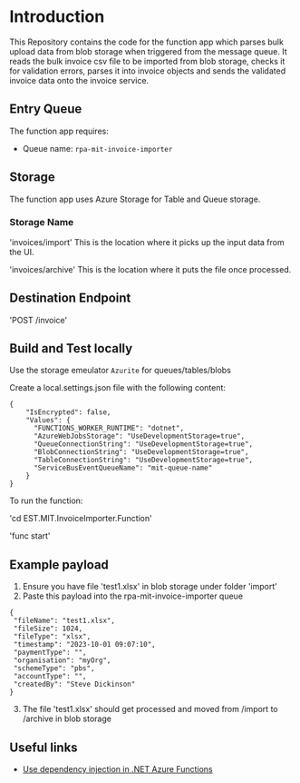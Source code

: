 # Introduction 
This Repository contains the code for the function app which parses bulk upload data from blob storage when triggered from the message queue. 
It reads the bulk invoice csv file to be imported from blob storage, checks it for validation errors, parses it into invoice objects and sends the validated invoice
data onto the invoice service.

## Entry Queue
The function app requires:
- Queue name: `rpa-mit-invoice-importer`

## Storage
The function app uses Azure Storage for Table and Queue storage. 

### Storage Name

'invoices/import'
This is the location where it picks up the input data from the UI. 

'invoices/archive'
This is the location where it puts the file once processed. 

## Destination Endpoint

'POST /invoice'

## Build and Test locally

Use the storage emeulator `Azurite` for queues/tables/blobs

Create a local.settings.json file with the following content:
```
{
    "IsEncrypted": false,
    "Values": {
      "FUNCTIONS_WORKER_RUNTIME": "dotnet",
      "AzureWebJobsStorage": "UseDevelopmentStorage=true",
      "QueueConnectionString": "UseDevelopmentStorage=true",
      "BlobConnectionString": "UseDevelopmentStorage=true",
      "TableConnectionString": "UseDevelopmentStorage=true",
      "ServiceBusEventQueueName": "mit-queue-name"
    }
}
```
To run the function:

'cd EST.MIT.InvoiceImporter.Function'

'func start'

## Example payload

1. Ensure you have file 'test1.xlsx' in blob storage under folder 'import'
2. Paste this payload into the rpa-mit-invoice-importer queue
```
{
 "fileName": "test1.xlsx",
 "fileSize": 1024,
 "fileType": "xlsx",
 "timestamp": "2023-10-01 09:07:10",
 "paymentType": "",
 "organisation": "myOrg",
 "schemeType": "pbs",
 "accountType": "",
 "createdBy": "Steve Dickinson"
}
```
3. The file 'test1.xlsx' should get processed and moved from /import to /archive in blob storage

## Useful links

- [Use dependency injection in .NET Azure Functions](https://learn.microsoft.com/en-us/azure/azure-functions/functions-dotnet-dependency-injection)
